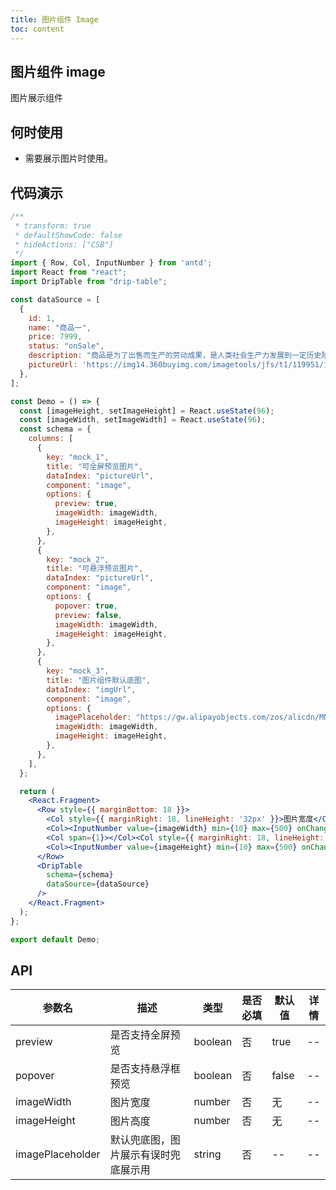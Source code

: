 ```yaml
---
title: 图片组件 Image
toc: content
---
```


## 图片组件 image

图片展示组件

## 何时使用

 - 需要展示图片时使用。

## 代码演示

```jsx
/**
 * transform: true
 * defaultShowCode: false
 * hideActions: ["CSB"]
 */
import { Row, Col, InputNumber } from 'antd';
import React from "react";
import DripTable from "drip-table";

const dataSource = [
  {
    id: 1,
    name: "商品一",
    price: 7999,
    status: "onSale",
    description: "商品是为了出售而生产的劳动成果，是人类社会生产力发展到一定历史阶段的产物，是用于交换的劳动产品。",
    pictureUrl: 'https://img14.360buyimg.com/imagetools/jfs/t1/119951/14/21336/15771/6218427eE68f8f468/e0647b9b7507755d.png',
  },
];

const Demo = () => {
  const [imageHeight, setImageHeight] = React.useState(96);
  const [imageWidth, setImageWidth] = React.useState(96);
  const schema = {
    columns: [
      {
        key: "mock_1",
        title: "可全屏预览图片",
        dataIndex: "pictureUrl",
        component: "image",
        options: {
          preview: true,
          imageWidth: imageWidth,
          imageHeight: imageHeight,
        },
      },
      {
        key: "mock_2",
        title: "可悬浮预览图片",
        dataIndex: "pictureUrl",
        component: "image",
        options: {
          popover: true,
          preview: false,
          imageWidth: imageWidth,
          imageHeight: imageHeight,
        },
      },
      {
        key: "mock_3",
        title: "图片组件默认底图",
        dataIndex: "imgUrl",
        component: "image",
        options: {
          imagePlaceholder: "https://gw.alipayobjects.com/zos/alicdn/MNbKfLBVb/Empty.svg",
          imageWidth: imageWidth,
          imageHeight: imageHeight,
        },
      },
    ],
  };

  return (
    <React.Fragment>
      <Row style={{ marginBottom: 18 }}>
        <Col style={{ marginRight: 18, lineHeight: '32px' }}>图片宽度</Col>
        <Col><InputNumber value={imageWidth} min={10} max={500} onChange={(v) => setImageWidth(v)} /></Col>
        <Col span={1}></Col><Col style={{ marginRight: 18, lineHeight: '32px' }}>图片高度</Col>
        <Col><InputNumber value={imageHeight} min={10} max={500} onChange={(v) => setImageHeight(v)} /></Col>
      </Row>
      <DripTable
        schema={schema}
        dataSource={dataSource}
      />
    </React.Fragment>
  );
};

export default Demo;
```

## API

| 参数名 | 描述 | 类型 | 是否必填 | 默认值 | 详情 |
| ----- | ---- | ---- | ------ | ---- | ---- |
| preview | 是否支持全屏预览 | boolean | 否 | true | -- |
| popover | 是否支持悬浮框预览 | boolean | 否 | false | -- |
| imageWidth | 图片宽度 | number | 否 | 无 | -- |
| imageHeight | 图片高度 | number | 否 | 无 | -- |
| imagePlaceholder | 默认兜底图，图片展示有误时兜底展示用 | string | 否 | -- | -- |
